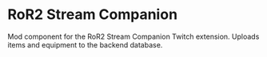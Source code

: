 # RoR2 Stream Companion

Mod component for the RoR2 Stream Companion Twitch extension. Uploads items and equipment to the backend database.